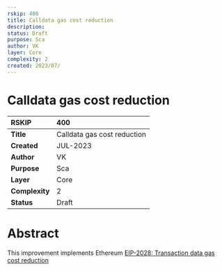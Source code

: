 ```yaml
---
rskip: 400
title: Calldata gas cost reduction
description: 
status: Draft
purpose: Sca
author: VK
layer: Core
complexity: 2
created: 2023/07/
---
```

# Calldata gas cost reduction


|RSKIP          | 400 |
| :------------ |:-------------|
|**Title**      |Calldata gas cost reduction|
|**Created**    |JUL-2023 |
|**Author**     |VK |
|**Purpose**    |Sca |
|**Layer**      |Core |
|**Complexity** |2 |
|**Status**     |Draft |


# **Abstract**

This improvement implements Ethereum [EIP-2028: Transaction data gas cost reduction](https://eips.ethereum.org/EIPS/eip-2028)

